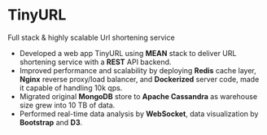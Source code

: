 # TinyURL
Full stack & highly scalable Url shortening service 
* Developed a web app TinyURL using **MEAN** stack to deliver URL shortening service with a **REST** API backend.
* Improved performance and scalability by deploying **Redis** cache layer, **Nginx** reverse proxy/load balancer, and
**Dockerized** server code, made it capable of handling 10k qps.
* Migrated original **MongoDB** store to **Apache Cassandra** as warehouse size grew into 10 TB of data.
* Performed real-time data analysis by **WebSocket**, data visualization by **Bootstrap** and **D3**.
